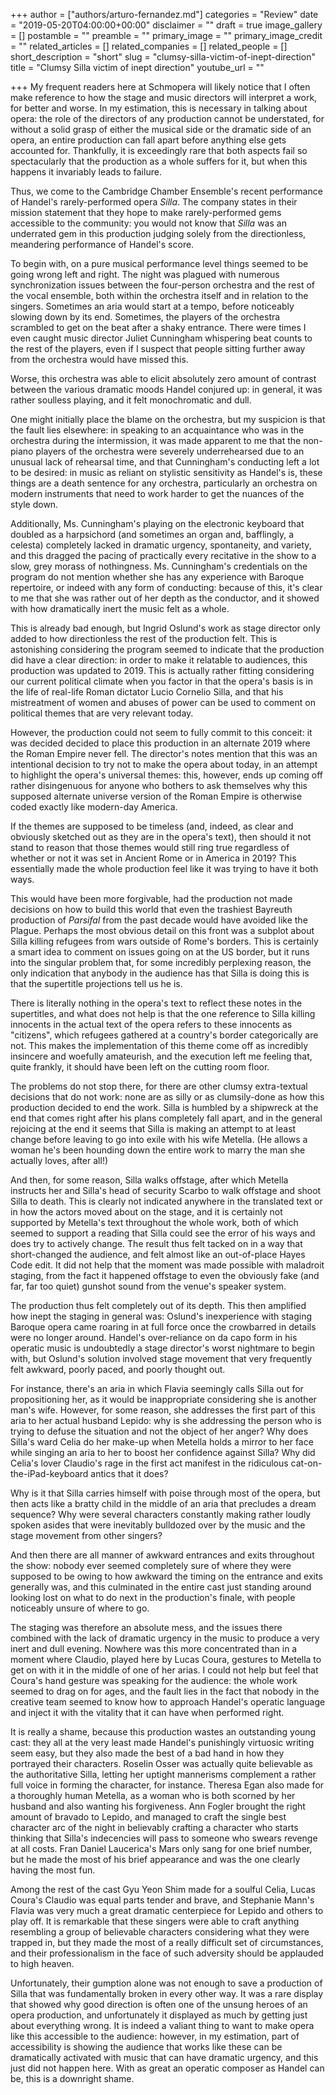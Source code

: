 +++
author = ["authors/arturo-fernandez.md"]
categories = "Review"
date = "2019-05-20T04:00:00+00:00"
disclaimer = ""
draft = true
image_gallery = []
postamble = ""
preamble = ""
primary_image = ""
primary_image_credit = ""
related_articles = []
related_companies = []
related_people = []
short_description = "short"
slug = "clumsy-silla-victim-of-inept-direction"
title = "Clumsy Silla victim of inept direction"
youtube_url = ""

+++
My frequent readers here at Schmopera will likely notice that I often make reference to how the stage and music directors will interpret a work, for better and worse. In my estimation, this is necessary in talking about opera: the role of the directors of any production cannot be understated, for without a solid grasp of either the musical side or the dramatic side of an opera, an entire production can fall apart before anything else gets accounted for. Thankfully, it is exceedingly rare that both aspects fail so spectacularly that the production as a whole suffers for it, but when this happens it invariably leads to failure. 

Thus, we come to the Cambridge Chamber Ensemble's recent performance of Handel's rarely-performed opera _Silla_. The company states in their mission statement that they hope to make rarely-performed gems accessible to the community: you would not know that _Silla_ was an underrated gem in this production judging solely from the directionless, meandering performance of Handel's score.

To begin with, on a pure musical performance level things seemed to be going wrong left and right. The night was plagued with numerous synchronization issues between the four-person orchestra and the rest of the vocal ensemble, both within the orchestra itself and in relation to the singers. Sometimes an aria would start at a tempo, before noticeably slowing down by its end. Sometimes, the players of the orchestra scrambled to get on the beat after a shaky entrance. There were times I even caught music director Juliet Cunningham whispering beat counts to the rest of the players, even if I suspect that people sitting further away from the orchestra would have missed this. 

Worse, this orchestra was able to elicit absolutely zero amount of contrast between the various dramatic moods Handel conjured up: in general, it was rather soulless playing, and it felt monochromatic and dull.

One might initially place the blame on the orchestra, but my suspicion is that the fault lies elsewhere: in speaking to an acquaintance who was in the orchestra during the intermission, it was made apparent to me that the non-piano players of the orchestra were severely underrehearsed due to an unusual lack of rehearsal time, and that Cunningham's conducting left a lot to be desired: in music as reliant on stylistic sensitivity as Handel's is, these things are a death sentence for any orchestra, particularly an orchestra on modern instruments that need to work harder to get the nuances of the style down. 

Additionally, Ms. Cunningham's playing on the electronic keyboard that doubled as a harpsichord (and sometimes an organ and, bafflingly, a celesta) completely lacked in dramatic urgency, spontaneity, and variety, and this dragged the pacing of practically every recitative in the show to a slow, grey morass of nothingness. Ms. Cunningham's credentials on the program do not mention whether she has any experience with Baroque repertoire, or indeed with any form of conducting: because of this, it's clear to me that she was rather out of her depth as the conductor, and it showed with how dramatically inert the music felt as a whole.

This is already bad enough, but Ingrid Oslund's work as stage director only added to how directionless the rest of the production felt. This is astonishing considering the program seemed to indicate that the production did have a clear direction: in order to make it relatable to audiences, this production was updated to 2019. This is actually rather fitting considering our current political climate when you factor in that the opera's basis is in the life of real-life Roman dictator Lucio Cornelio Silla, and that his mistreatment of women and abuses of power can be used to comment on political themes that are very relevant today. 

However, the production could not seem to fully commit to this conceit: it was decided decided to place this production in an alternate 2019 where the Roman Empire never fell. The director's notes mention that this was an intentional decision to try not to make the opera about today, in an attempt to highlight the opera's universal themes: this, however, ends up coming off rather disingenuous for anyone who bothers to ask themselves why this supposed alternate universe version of the Roman Empire is otherwise coded exactly like modern-day America. 

If the themes are supposed to be timeless (and, indeed, as clear and obviously sketched out as they are in the opera's text), then should it not stand to reason that those themes would still ring true regardless of whether or not it was set in Ancient Rome or in America in 2019? This essentially made the whole production feel like it was trying to have it both ways.

This would have been more forgivable, had the production not made decisions on how to build this world that even the trashiest Bayreuth production of _Parsifal_ from the past decade would have avoided like the Plague. Perhaps the most obvious detail on this front was a subplot about Silla killing refugees from wars outside of Rome's borders. This is certainly a smart idea to comment on issues going on at the US border, but it runs into the singular problem that, for some incredibly perplexing reason, the only indication that anybody in the audience has that Silla is doing this is that the supertitle projections tell us he is.

There is literally nothing in the opera's text to reflect these notes in the supertitles, and what does not help is that the one reference to Silla killing innocents in the actual text of the opera refers to these innocents as "citizens", which refugees gathered at a country's border categorically are not. This makes the implementation of this theme come off as incredibly insincere and woefully amateurish, and the execution left me feeling that, quite frankly, it should have been left on the cutting room floor.

The problems do not stop there, for there are other clumsy extra-textual decisions that do not work: none are as silly or as clumsily-done as how this production decided to end the work. Silla is humbled by a shipwreck at the end that comes right after his plans completely fall apart, and in the general rejoicing at the end it seems that Silla is making an attempt to at least change before leaving to go into exile with his wife Metella. (He allows a woman he's been hounding down the entire work to marry the man she actually loves, after all!) 

And then, for some reason, Silla walks offstage, after which Metella instructs her and Silla's head of security Scarbo to walk offstage and shoot Silla to death. This is clearly not indicated anywhere in the translated text or in how the actors moved about on the stage, and it is certainly not supported by Metella's text throughout the whole work, both of which seemed to support a reading that Silla could see the error of his ways and does try to actively change. The result thus felt tacked on in a way that short-changed the audience, and felt almost like an out-of-place Hayes Code edit. It did not help that the moment was made possible with maladroit staging, from the fact it happened offstage to even the obviously fake (and far, far too quiet) gunshot sound from the venue's speaker system.

The production thus felt completely out of its depth. This then amplified how inept the staging in general was: Oslund's inexperience with staging Baroque opera came roaring in at full force once the crowbarred in details were no longer around. Handel's over-reliance on da capo form in his operatic music is undoubtedly a stage director's worst nightmare to begin with, but Oslund's solution involved stage movement that very frequently felt awkward, poorly paced, and poorly thought out. 

For instance, there's an aria in which Flavia seemingly calls Silla out for propositioning her, as it would be inappropriate considering she is another man's wife. However, for some reason, she addresses the first part of this aria to her actual husband Lepido: why is she addressing the person who is trying to defuse the situation and not the object of her anger? Why does Silla's ward Celia do her make-up when Metella holds a mirror to her face while singing an aria to her to boost her confidence against Silla? Why did Celia's lover Claudio's rage in the first act manifest in the ridiculous cat-on-the-iPad-keyboard antics that it does? 

Why is it that Silla carries himself with poise through most of the opera, but then acts like a bratty child in the middle of an aria that precludes a dream sequence? Why were several characters constantly making rather loudly spoken asides that were inevitably bulldozed over by the music and the stage movement from other singers? 

And then there are all manner of awkward entrances and exits throughout the show: nobody ever seemed completely sure of where they were supposed to be owing to how awkward the timing on the entrance and exits generally was, and this culminated in the entire cast just standing around looking lost on what to do next in the production's finale, with people noticeably unsure of where to go.

The staging was therefore an absolute mess, and the issues there combined with the lack of dramatic urgency in the music to produce a very inert and dull evening. Nowhere was this more concentrated than in a moment where Claudio, played here by Lucas Coura, gestures to Metella to get on with it in the middle of one of her arias. I could not help but feel that Coura's hand gesture was speaking for the audience: the whole work seemed to drag on for ages, and the fault lies in the fact that nobody in the creative team seemed to know how to approach Handel's operatic language and inject it with the vitality that it can have when performed right.

It is really a shame, because this production wastes an outstanding young cast: they all at the very least made Handel's punishingly virtuosic writing seem easy, but they also made the best of a bad hand in how they portrayed their characters. Roselin Osser was actually quite believable as the authoritative Silla, letting her uptight mannerisms complement a rather full voice in forming the character, for instance. Theresa Egan also made for a thoroughly human Metella, as a woman who is both scorned by her husband and also wanting his forgiveness. Ann Fogler brought the right amount of bravado to Lepido, and managed to craft the single best character arc of the night in believably crafting a character who starts thinking that Silla's indecencies will pass to someone who swears revenge at all costs. Fran Daniel Laucerica's Mars only sang for one brief number, but he made the most of his brief appearance and was the one clearly having the most fun. 

Among the rest of the cast Gyu Yeon Shim made for a soulful Celia, Lucas Coura's Claudio was equal parts tender and brave, and Stephanie Mann's Flavia was very much a great dramatic centerpiece for Lepido and others to play off. It is remarkable that these singers were able to craft anything resembling a group of believable characters considering what they were trapped in, but they made the most of a really difficult set of circumstances, and their professionalism in the face of such adversity should be applauded to high heaven.

Unfortunately, their gumption alone was not enough to save a production of Silla that was fundamentally broken in every other way. It was a rare display that showed why good direction is often one of the unsung heroes of an opera production, and unfortunately it displayed as much by getting just about everything wrong. It is indeed a valiant thing to want to make opera like this accessible to the audience: however, in my estimation, part of accessibility is showing the audience that works like these can be dramatically activated with music that can have dramatic urgency, and this just did not happen here. With as great an operatic composer as Handel can be, this is a downright shame.